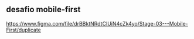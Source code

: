 ## desafio mobile-first

https://www.figma.com/file/drBBktNRdtCIUiN4cZk4yo/Stage-03---Mobile-First/duplicate
